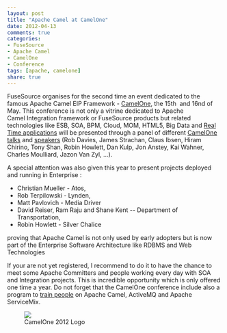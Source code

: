 ```yaml
---
layout: post
title: "Apache Camel at CamelOne"
date: 2012-04-13
comments: true
categories:
- FuseSource
- Apache Camel
- CamelOne
- Conference
tags: [apache, camelone]
share: true
---
```


FuseSource organises for the second time an event dedicated to the famous Apache Camel EIP Framework - [CamelOne](http://camelone2012.eventbrite.com/),
the 15th &nbsp;and 16nd of May. This conference is not only a vitrine dedicated to Apache Camel&nbsp;Integration framework&nbsp;or FuseSource products&nbsp;but related technologies
like ESB, SOA, BPM, Cloud, MOM, HTML5, Big Data and [Real Time applications](http://fusesource.com/apache-camel-conference-2012/camelone_speakers_2012/#cmouillard)
will be presented through a panel of different [CamelOne talks](http://fusesource.com/apache-camel-conference-2012/camelone_agenda_2012/)
and [speakers](http://fusesource.com/apache-camel-conference-2012/camelone_speakers_2012/) (Rob Davies, James Strachan, Claus Ibsen,
Hiram Chirino, Tony Shan, Robin Howlett,&nbsp;Dan Kulp,&nbsp;Jon Anstey, Kai Wahner, Charles Moulliard, Jazon Van Zyl, ...).

A special attention was also given this year to present projects deployed and running in Enterprise :

  - Christian Mueller - Atos,
  - Rob Terpilowski - Lynden,
  - Matt Pavlovich - Media Driver
  - David Reiser, Ram Raju and Shane Kent -- Department of Transportation,
  - Robin Howlett - Silver Chalice

proving that Apache Camel is not only used by early adopters but is now part of the Enterprise Software Architecture like RDBMS and Web Technologies

If your are not yet registered, I recommend to do it to have the chance to meet some Apache Committers and people working every day with SOA and Integration projects.
 This is incredible opportunity which is only offered one time a year. Do not forget that the CamelOne conference include also a program to [train people](http://fusesource.com/apache-camel-conference-2012/camelone_training_2012/)
 on Apache Camel, ActiveMQ and Apache ServiceMix.

<figure>
  <img src="{{ site.url }}/assets/images/camelone_sig_v1.jpg"/>
  <figcaption>CamelOne 2012 Logo</figcaption>
</figure>

